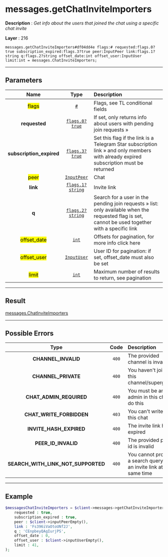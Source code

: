 # messages.getChatInviteImporters

**Description** : *Get info about the users that joined the chat using a specific chat invite*

**Layer** : 216

```tl
messages.getChatInviteImporters#df04dd4e flags:# requested:flags.0?true subscription_expired:flags.3?true peer:InputPeer link:flags.1?string q:flags.2?string offset_date:int offset_user:InputUser limit:int = messages.ChatInviteImporters;
```

---

## Parameters

| Name | Type | Description |
| :---: | :---: | :--- |
| <mark>flags</mark> | [`#`](type/#) | Flags, see TL conditional fields |
| **requested** | [`flags.0?true`](type/true) | If set, only returns info about users with pending join requests » |
| **subscription_expired** | [`flags.3?true`](type/true) | Set this flag if the link is a Telegram Star subscription link » and only members with already expired subscription must be returned |
| <mark>peer</mark> | [`InputPeer`](type/InputPeer) | Chat |
| **link** | [`flags.1?string`](type/string) | Invite link |
| **q** | [`flags.2?string`](type/string) | Search for a user in the pending join requests » list: only available when the requested flag is set, cannot be used together with a specific link |
| <mark>offset_date</mark> | [`int`](type/int) | Offsets for pagination, for more info click here |
| <mark>offset_user</mark> | [`InputUser`](type/InputUser) | User ID for pagination: if set, offset_date must also be set |
| <mark>limit</mark> | [`int`](type/int) | Maximum number of results to return, see pagination |

---

## Result

[messages.ChatInviteImporters](type/messages.ChatInviteImporters)

---

## Possible Errors

| Type | Code | Description |
| :---: | :---: | :--- |
| **CHANNEL_INVALID** | `400` | The provided channel is invalid |
| **CHANNEL_PRIVATE** | `400` | You haven't joined this channel/supergroup |
| **CHAT_ADMIN_REQUIRED** | `400` | You must be an admin in this chat to do this |
| **CHAT_WRITE_FORBIDDEN** | `403` | You can't write in this chat |
| **INVITE_HASH_EXPIRED** | `400` | The invite link has expired |
| **PEER_ID_INVALID** | `400` | The provided peer id is invalid |
| **SEARCH_WITH_LINK_NOT_SUPPORTED** | `400` | You cannot provide a search query and an invite link at the same time |

---

## Example

```php
$messagesChatInviteImporters = $client->messages->getChatInviteImporters(
	requested : true,
	subscription_expired : true,
	peer : $client->inputPeerEmpty(),
	link : 'Fs396iVaOtoUNf2J',
	q : 'CEnpbeyQAgIurjPS',
	offset_date : 0,
	offset_user : $client->inputUserEmpty(),
	limit : 41,
);
```